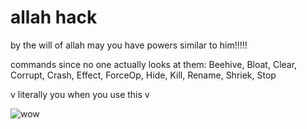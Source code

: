 # allah hack

by the will of allah may you have powers similar to him!!!!!

commands since no one actually looks at them:
Beehive, Bloat, Clear, Corrupt, Crash, Effect, ForceOp, Hide, Kill, Rename, Shriek, Stop

v literally you when you use this v

![wow](https://cdn.discordapp.com/attachments/773640554369908776/962149300522074203/image0.gif)
